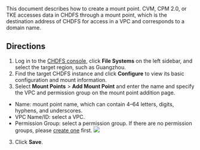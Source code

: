 This document describes how to create a mount point. CVM, CPM 2.0, or TKE accesses data in CHDFS through a mount point, which is the destination address of CHDFS for access in a VPC and corresponds to a domain name.

## Directions
1. Log in to the [CHDFS console](https://console.cloud.tencent.com/chdfs), click **File Systems** on the left sidebar, and select the target region, such as Guangzhou.
2. Find the target CHDFS instance and click **Configure** to view its basic configuration and mount information.
3. Select **Mount Points** > **Add Mount Point** and enter the name and specify the VPC and permission group on the mount point addition page.
 - Name: mount point name, which can contain 4–64 letters, digits, hyphens, and underscores.
 - VPC Name/ID: select a VPC.
 - Permission Group: select a permission group. If there are no permission groups, please [create one](https://intl.cloud.tencent.com/document/product/1106/41962) first.
![](https://main.qcloudimg.com/raw/71dd4afeeaf75de0ca946951bd6fd1f7.png)
3. Click **Save**.

